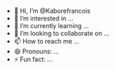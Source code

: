 - 👋 Hi, I’m @Kaborefrancois
- 👀 I’m interested in ...
- 🌱 I’m currently learning ...
- 💞️ I’m looking to collaborate on ...
- 📫 How to reach me ...
- 😄 Pronouns: ...
- ⚡ Fun fact: ...

<!---
Kaborefrancois/Kaborefrancois is a ✨ special ✨ repository because its `README.md` (this file) appears on your GitHub profile.
You can click the Preview link to take a look at your changes.
--->
